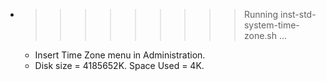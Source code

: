 * >>>>>>>>> Running inst-std-system-time-zone.sh ...
  * Insert Time Zone menu in Administration.
  * Disk size = 4185652K. Space Used = 4K.
